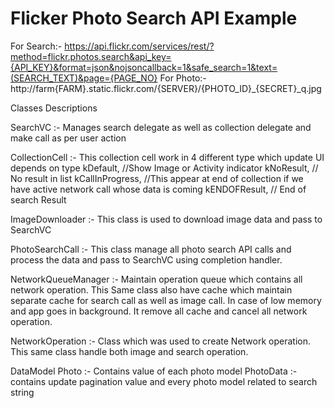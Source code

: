# Flicker Photo Search API Example

For Search:- https://api.flickr.com/services/rest/?method=flickr.photos.search&api_key={API_KEY}&format=json&nojsoncallback=1&safe_search=1&text=(SEARCH_TEXT)&page={PAGE_NO}
For Photo:- http://farm{FARM}.static.flickr.com/{SERVER}/{PHOTO_ID}_{SECRET}_q.jpg

Classes Descriptions

SearchVC :- 
Manages search delegate as well as collection delegate and make call as per user action

CollectionCell :- 
This collection cell work in 4 different type which update UI depends on type
	kDefault, //Show Image or Activity indicator
	kNoResult, // No result in list
	kCallInProgress, //This appear at end of collection if we have active network call whose data is coming 
	kENDOFResult, // End of search Result

ImageDownloader :- 
This class is used to download image data and pass to SearchVC

PhotoSearchCall :- 
This class manage all photo search API calls and process the data and pass to SearchVC using completion handler.

NetworkQueueManager :- 
Maintain operation queue which contains all network operation.
This Same class also have cache which maintain separate cache for search call as well as image call.
In case of low memory and app goes in background. It remove all cache and cancel all network operation.

NetworkOperation :- 
Class which was used to create Network operation. This same class handle both image and search operation.

DataModel
	Photo :- Contains value of each photo model
	PhotoData :- contains update pagination value and every photo model related to search string


